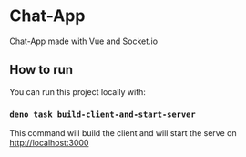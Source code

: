 # Chat-App

Chat-App made with Vue and Socket.io

## How to run

You can run this project locally with:

### `deno task build-client-and-start-server`

This command will build the client and will start the serve on [http://localhost:3000](http://localhost:3000)
